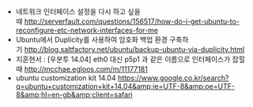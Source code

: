 
* 네트워크 인터페이스 설정을 다시 하고 싶을 때 http://serverfault.com/questions/156517/how-do-i-get-ubuntu-to-reconfigure-etc-network-interfaces-for-me
* Ubuntu에서 Duplicity를 사용하여 암호화 백업 환경 구축하기 http://blog.saltfactory.net/ubuntu/backup-ubuntu-via-duplicity.html
* 지훈현서 : [우분투 14.04] eth0 대신 p5p1 과 같은 이름으로 인터페이스가 잡힐 때 http://mcchae.egloos.com/m/11177181
* ubuntu customization kit 14.04 https://www.google.co.kr/search?q=ubuntu+customization+kit+14.04&amp;ie=UTF-8&amp;oe=UTF-8&amp;hl=en-gb&amp;client=safari
